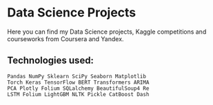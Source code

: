 # Data Science Projects

Here you can find my Data Science projects,
Kaggle competitions and courseworks from Coursera and Yandex.

## Technologies used:
    Pandas NumPy Sklearn SciPy Seaborn Matplotlib
    Torch Keras TensorFlow BERT Transformers ARIMA
    PCA Plotly Folium SQLalchemy BeautifulSoup4 Re
    LSTM Folium LightGBM NLTK Pickle CatBoost Dash
